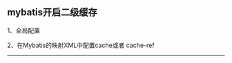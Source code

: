 ## mybatis开启二级缓存

1、全局配置
<setting name="cacheEnabled" value="true" />

2、在Mybatis的映射XML中配置cache或者 cache-ref
<cache/>





















---